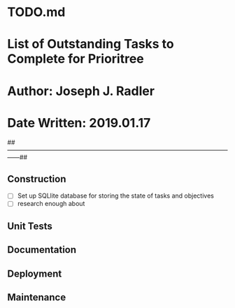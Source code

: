 # TODO.md
# List of Outstanding Tasks to Complete for Prioritree
# Author: Joseph J. Radler
# Date Written: 2019.01.17
##——————————————————————————————————————## 

## Construction

- [ ] Set up SQLlite database for storing the state of tasks and objectives
- [ ] research enough about 

## Unit Tests


## Documentation


## Deployment


## Maintenance



